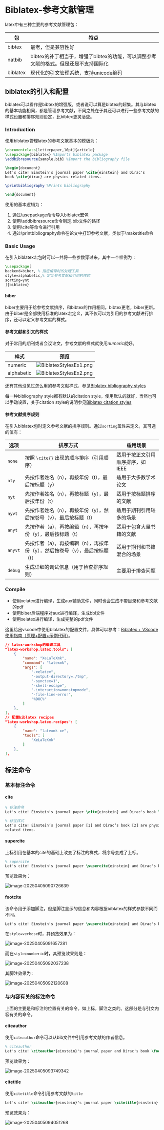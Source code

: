 

# Biblatex-参考文献管理

latex中有三种主要的参考文献管理包：

| 包       | 特点                                                         |
| -------- | ------------------------------------------------------------ |
| bibtex   | 最老，但是兼容性好                                           |
| natbib   | bibtex的补丁相当于，增强了bibtex的功能，可以调整参考文献的格式。但是还是不支持国际化 |
| biblatex | 现代化的引文管理系统，支持unicode编码                        |

## biblatex的引入和配置

biblatex可以看作是bibtex的增强版，或者说可以算是bibtex的超集。其与bibtex的基本功能相同，都是管理参考文献，不同之处在于其还可以进行一些参考文献的样式设置和排序规则设定，比bibtex更灵活些。

### Introduction

使用biblatex管理latex的参考文献基本的模版为：

``` latex
\documentclass[letterpaper,10pt]{article}
\usepackage{biblatex} %Imports biblatex package
\addbibresource{sample.bib} %Import the bibliography file

\begin{document}
Let's cite! Einstein's journal paper \cite{einstein} and Dirac's
book \cite{dirac} are physics-related items. 

\printbibliography %Prints bibliography

\end{document}
```

使用的基本逻辑为：

1. 通过\usepackage命令导入biblatex宏包
2. 使用\addbibresource命令制定.bib文件的路径
3. 使用\cite等命令进行引用
4. 通过\printbibliography命令在论文中打印参考文献，类似于\maketitle命令

### Basic Usage

在引入biblatex宏包时可以一并将一些参数穿过来。其中一个样例为：

``` latex
\usepackage[
backend=biber, % 指定编译时的处理工具
style=alphabetic,% 定义参考文献和引用的样式
sorting=ynt
]{biblatex}
```

#### biber

biber主要用于给参考文献排序，和bibtex的作用相同，bibtex更老，biber更新。由于biber是全部使用标准的latex宏定义，其不仅可以为引用的参考文献进行排序，还可以定义参考文献的样式。

#### 参考文献和引文的样式

对于常用的期刊或者会议论文，参考文献的样式就使用*numeric*就好。

| 样式       | 预览                                                     |
| ---------- | -------------------------------------------------------- |
| numeric    | ![BiblatexStylesEx1.png](./assets/BiblatexStylesEx1.png) |
| alphabetic | ![BiblatexStylesEx2.png](./assets/BiblatexStylesEx2.png) |

还有其他没见过怎么用的参考文献样式，参见[Biblatex bibliography styles](https://www.overleaf.com/learn/latex/Biblatex_bibliography_styles)

每一种bibliography style都有默认的citation style，使用默认的就好，当然也可以手动设置，关于citation style的说明参见[Biblatex citation styles](https://www.overleaf.com/learn/latex/Biblatex_citation_styles)

#### 参考文献排序规则

在引入biblatex包时定义参考文献的排序规则。通过`sorting`属性来定义，其可选的值有：

| 选项    | 排序方式                                                     | 适用场景                          |
| ------- | ------------------------------------------------------------ | --------------------------------- |
| `none`  | 按照 `\cite{}` 出现的顺序排序（引用顺序）                    | 适用于按正文引用顺序排序，如 IEEE |
| `nty`   | 先按作者姓名（n），再按年份（t），最后按标题（y）            | 适用于大多数学术论文              |
| `nyt`   | 先按作者姓名（n），再按标题（y），最后按年份（t）            | 适用于按标题排序的文献            |
| `nyvt`  | 先按作者姓名（n），再按年份（y），然后按卷号（v），最后按标题（t） | 适用于期刊引用较多的场景          |
| `anyt`  | 先按作者（a），再按编辑（n），再按年份（y），最后按标题（t） | 适用于包含大量书籍的文献          |
| `anyvt` | 先按作者（a），再按编辑（n），再按年份（y），然后按卷号（v），最后按标题（t） | 适用于期刊和书籍混合的场景        |
| `debug` | 生成详细的调试信息（用于检查排序规则）                       | 主要用于排查问题                  |

### Compile

- 使用xelatex进行编译，生成aux辅助文件，同时也会生成不带目录和参考文献的pdf
- 使用biber后端程序对aux进行编译，生成bbl文件
- 使用xelatex进行编译，生成完整的pdf文件

 这里给出vscode中使用biblatex的配置文件，具体可以参考：[Biblatex + VScode 使用指南（原理+配置+示例代码）](https://blog.csdn.net/qq_53937391/article/details/132957981)。

``` json
// latex-workshop的编译工具
"latex-workshop.latex.tools": [
    {
        "name": "XeLaTeXmk",
        "command": "latexmk",
        "args": [
            "-xelatex",
            "-output-directory=./tmp",
            "-synctex=1",
            "-shell-escape",
            "-interaction=nonstopmode",
            "-file-line-error",
            "%DOC%"
        ]
    },
],
// 配置biblatex recipes
"latex-workshop.latex.recipes": [
    {
        "name": "latexmk-xe",
        "tools": [
            "XeLaTeXmk"
        ]
    },
],
```



## 标注命令



### 基本标注命令

#### cite

``` latex	
% 标注命令
Let's cite! Einstein's journal paper \cite{einstein} and Dirac's book \cite{dirac} are physics-related items. 

% 标注样式
Let’s cite! Einstein’s journal paper [1] and Dirac’s book [2] are physics-
related items.
```

#### supercite

上标引用在基本的cite的基础上改变了标注的样式，将序号变成了上标。

``` latex
% supercite
Let's cite! Einstein's journal paper \supercite{einstein} and Dirac's book \cite{dirac} are physics-related items. 
```

预览效果为：

![image-20250405090726639](./assets/image-20250405090726639.png)

#### footcite

该命令用于添加脚注，但是脚注显示的信息和内容根据biblatex的样式参数不同而不同。

``` latex
Let's cite! Einstein's journal paper \supercite{einstein} and Dirac's book \footcite{dirac} are physics-related items. 
```

在`style=verbose`时，其预览效果为：

![image-20250405091657281](./assets/image-20250405091657281.png)

而在`style=numberic`时，其预览效果则是：

![image-20250405092037238](./assets/image-20250405092037238.png)

其脚注效果为：

![image-20250405092120608](./assets/image-20250405092120608.png)

### 与内容有关的标注命令

上面的主要是和标注的位置有关的命令，如上标，脚注之类的。这部分是与引文内容有关的命令。

#### citeauthor

使用`citeauthor`命令可以从bib文件中引用参考文献的作者信息。

``` latex
% citeauthor
Let's cite! \citeauthor{einstein}'s journal paper and Dirac's book \footcite{dirac} are physics-related items. 
```

预览效果为：

![image-20250405093749342](./assets/image-20250405093749342.png)

#### citetitle

使用`citetitle`命令引用参考文献的`title`

``` latex
Let's cite! \citeauthor{einstein}'s journal paper \citetitle{einstein} and Dirac's book \footcite{dirac} are physics-related items. 
```



预览效果为：

![image-20250405094051268](./assets/image-20250405094051268.png)

